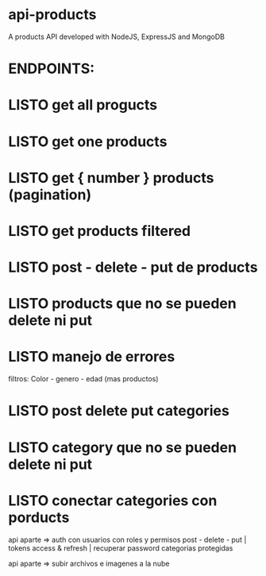 # api-products
A products API developed with NodeJS, ExpressJS and MongoDB


# ENDPOINTS:

# LISTO get all progucts
# LISTO get one products
# LISTO get { number } products (pagination)
# LISTO get products filtered

# LISTO post - delete - put de products
# LISTO products que no se pueden delete ni put

# LISTO manejo de errores 

filtros: Color - genero - edad (mas productos)

# LISTO post delete put categories
# LISTO category que no se pueden delete ni put
# LISTO conectar categories con porducts

api aparte =>
auth con usuarios con roles y permisos post - delete - put | tokens access & refresh | recuperar password
categorias protegidas

api aparte => 
subir archivos e imagenes a la nube